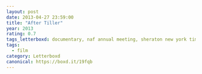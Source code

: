 ```yaml
---
layout: post 
date: 2013-04-27 23:59:00
title: "After Tiller"
year: 2013
rating: 0.7
tags_letterboxd: documentary, naf annual meeting, sheraton new york times square hotel, projector, nyc, Leah
tags:
  - film
category: Letterboxd
canonical: https://boxd.it/19fqb
---
```

